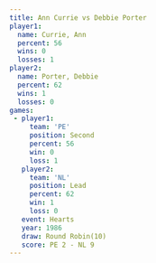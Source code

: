 ```yaml
---
title: Ann Currie vs Debbie Porter
player1:              
  name: Currie, Ann   
  percent: 56         
  wins: 0             
  losses: 1           
player2:              
  name: Porter, Debbie
  percent: 62         
  wins: 1             
  losses: 0           
games:
 - player1:          
     team: 'PE'      
     position: Second
     percent: 56     
     win: 0          
     loss: 1         
   player2:        
     team: 'NL'    
     position: Lead
     percent: 62   
     win: 1        
     loss: 0       
   event: Hearts        
   year: 1986           
   draw: Round Robin(10)
   score: PE 2 - NL 9   
---
```

